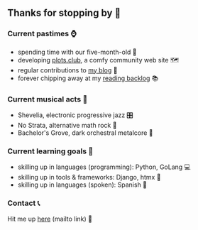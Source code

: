 ## Thanks for stopping by 🤙

### Current pastimes ⌚

- spending time with our five-month-old 👶
- developing [plots.club](https://plots.club), a comfy community web site 🗺
- regular contributions to [my blog](https://bygones.bearblog.dev) 📓
- forever chipping away at my [reading backlog](https://www.goodreads.com/nic2571) 📚

### Current musical acts 🥁

- Shevelia, electronic progressive jazz 🎛
- No Strata, alternative math rock 🎸
- Bachelor's Grove, dark orchestral metalcore 🎻

### Current learning goals 🏫

- skilling up in languages (programming): Python, GoLang 💻
- skilling up in tools & frameworks: Django, htmx 🔨
- skilling up in languages (spoken): Spanish 🦉

### Contact 📞

Hit me up [here](mailto:nic@plots.club) (mailto link) 💌
